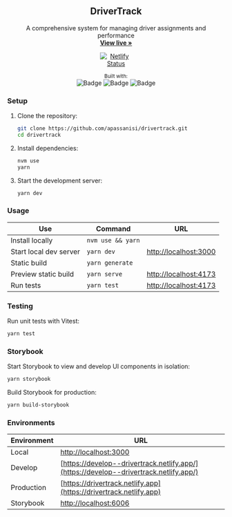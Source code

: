 <div align="center">
  <h2 align="center">DriverTrack</h2>
  <p align="center">A comprehensive system for managing driver assignments and performance
    <br />
<a href="https://drivertrack.netlify.app" style=""><strong>View live »</strong></a>

  <div style="max-width: 75px;">

[![Netlify Status](https://api.netlify.com/api/v1/badges/06b30488-35ec-4913-ba56-5bc3c2dd9a10/deploy-status)](https://app.netlify.com/sites/drivertrack/deploys)


  </div>
  </p>
<small>Built with:</small>
<br/>
<img src="https://img.shields.io/badge/-Vue.js-2b2b2b?logo=vue.js&style=flat-square" alt="Badge">
<img src="https://img.shields.io/badge/TypeScript-2b2b2b?logo=Typescript&style=flat-square" alt="Badge">
<img src="https://img.shields.io/badge/Tailwind-2b2b2b?logo=TailwindCSS&style=flat-square" alt="Badge">
</div>

### Setup

1. Clone the repository:
   ```sh
   git clone https://github.com/apassanisi/drivertrack.git
   cd drivertrack
   ```

2. Install dependencies:
   ```sh
   nvm use
   yarn
   ```

3. Start the development server:
   ```sh
   yarn dev
   ```

### Usage

| Use                    | Command           | URL                                            |
| ---------------------- | ----------------- | ---------------------------------------------- |
| Install locally        | `nvm use && yarn` |                                                |
| Start local dev server | `yarn dev`        | [http://localhost:3000](http://localhost:3000) |
| Static build           | `yarn generate`      |                                                |
| Preview static build   | `yarn serve`      | [http://localhost:4173](http://localhost:4173) |
| Run tests              | `yarn test`      | [http://localhost:4173](http://localhost:4173) |

### Testing

Run unit tests with Vitest:
```sh
yarn test
```

### Storybook

Start Storybook to view and develop UI components in isolation:
```sh
yarn storybook
```

Build Storybook for production:
```sh
yarn build-storybook
```

### Environments

| Environment | URL                                                                                                  |
| ----------- | ---------------------------------------------------------------------------------------------------- |
| Local       | [http://localhost:3000](http://localhost:3000)                                                       |
| Develop     | [https://develop--drivertrack.netlify.app/](https://develop--drivertrack.netlify.app/)               |
| Production  | [https://drivertrack.netlify.app](https://drivertrack.netlify.app)                                           |
| Storybook       | [http://localhost:6006](http://localhost:30600600)                                                       |
